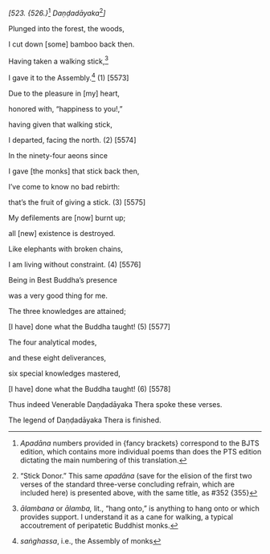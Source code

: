 *\[523. {526.}*[^1] *Daṇḍadāyaka*[^2]*\]*

Plunged into the forest, the woods,

I cut down \[some\] bamboo back then.

Having taken a walking stick,[^3]

I gave it to the Assembly.[^4] (1) \[5573\]

Due to the pleasure in \[my\] heart,

honored with, “happiness to you!,”

having given that walking stick,

I departed, facing the north. (2) \[5574\]

In the ninety-four aeons since

I gave \[the monks\] that stick back then,

I’ve come to know no bad rebirth:

that’s the fruit of giving a stick. (3) \[5575\]

My defilements are \[now\] burnt up;

all \[new\] existence is destroyed.

Like elephants with broken chains,

I am living without constraint. (4) \[5576\]

Being in Best Buddha’s presence

was a very good thing for me.

The three knowledges are attained;

\[I have\] done what the Buddha taught! (5) \[5577\]

The four analytical modes,

and these eight deliverances,

six special knowledges mastered,

\[I have\] done what the Buddha taught! (6) \[5578\]

Thus indeed Venerable Daṇḍadāyaka Thera spoke these verses.

The legend of Daṇḍadāyaka Thera is finished.

[^1]: *Apadāna* numbers provided in {fancy brackets} correspond to the
    BJTS edition, which contains more individual poems than does the PTS
    edition dictating the main numbering of this translation.

[^2]: “Stick Donor.” This same *apadāna* (save for the elision of the
    first two verses of the standard three-verse concluding refrain,
    which are included here) is presented above, with the same title, as
    \#352 {355}

[^3]: *ālambana* or *ālamba,* lit., “hang onto,” is anything to hang
    onto or which provides support. I understand it as a cane for
    walking, a typical accoutrement of peripatetic Buddhist monks.

[^4]: *saṅghassa*, i.e., the Assembly of monks
